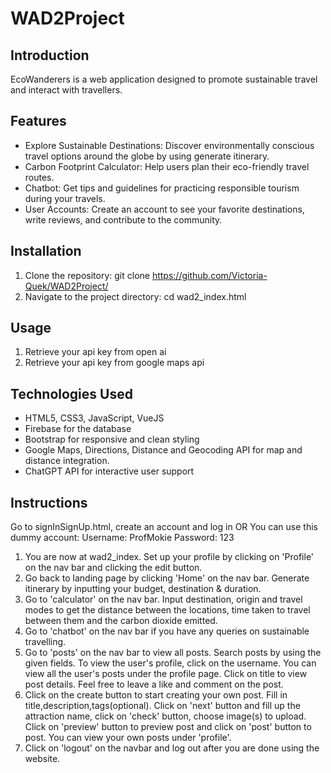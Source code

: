 # WAD2Project
## Introduction

 EcoWanderers is a web application designed to promote sustainable travel and interact with travellers.
 

## Features

- Explore Sustainable Destinations: Discover environmentally conscious travel options around the globe by using generate itinerary.
- Carbon Footprint Calculator: Help users plan their eco-friendly travel routes.
- Chatbot: Get tips and guidelines for practicing responsible tourism during your travels.
- User Accounts: Create an account to see your favorite destinations, write reviews, and contribute to the community.


## Installation

1. Clone the repository: git clone https://github.com/Victoria-Quek/WAD2Project/
2. Navigate to the project directory: cd wad2_index.html


## Usage

1. Retrieve your api key from open ai
2. Retrieve your api key from google maps api

## Technologies Used

- HTML5, CSS3, JavaScript, VueJS
- Firebase for the database
- Bootstrap for responsive and clean styling
- Google Maps, Directions, Distance and Geocoding API for map and distance integration.
- ChatGPT API for interactive user support

## Instructions
Go to signInSignUp.html, create an account and log in
OR
You can use this dummy account:
Username: ProfMokie
Password: 123

1. You are now at wad2_index. Set up your profile by clicking on 'Profile' on the nav bar and clicking the edit button.
2. Go back to landing page by clicking 'Home' on the nav bar. Generate itinerary by inputting your budget, destination & duration.
3. Go to 'calculator' on the nav bar. Input destination, origin and travel modes to get the distance between the locations, time taken to travel between them and the carbon dioxide emitted.
4. Go to 'chatbot' on the nav bar if you have any queries on sustainable travelling.
5. Go to 'posts' on the nav bar to view all posts. Search posts by using the given fields. To view the user's profile, click on the 
   username. You can view all the user's posts under the profile page.
   Click on title to view post details. Feel free to leave a like and comment on the post.
6. Click on the create button to start creating your own post. Fill in title,description,tags(optional). 
   Click on 'next' button and fill up the attraction name, click on 'check' button, choose image(s) to upload. Click on 'preview' button to 
   preview post and click on 'post' button to post. You can view your own posts under 'profile'.
7. Click on 'logout' on the navbar and log out after you are done using the website.
